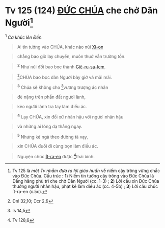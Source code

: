 # Tv 125 (124) [ĐỨC CHÚA]() che chở Dân Người[^1-a011052c-8cb7-482a-b36a-15eadb53661d]
<sup><b>1</b></sup> *Ca khúc lên Đền.*


> Ai tin tưởng vào CHÚA, khác nào núi [Xi-on]()
>


> chẳng bao giờ lay chuyển, muôn thuở vẫn trường tồn.
>


> <sup><b>2</b></sup> Như núi đồi bao bọc thành [Giê-ru-sa-lem](),
>


> [^1@-a011052c-8cb7-482a-b36a-15eadb53661d]CHÚA bao bọc dân Người bây giờ và mãi mãi.
>


> <sup><b>3</b></sup> Chúa sẽ không cho [^2@-a011052c-8cb7-482a-b36a-15eadb53661d]vương trượng ác nhân
>


> đè nặng trên phần đất người lành,
>


> kẻo người lành tra tay làm điều ác.
>


> <sup><b>4</b></sup> Lạy CHÚA, xin đối xử nhân hậu với người nhân hậu
>


> và những ai lòng dạ thẳng ngay.
>


> <sup><b>5</b></sup> Nhưng kẻ ngả theo đường tà vạy,
>


> xin CHÚA đuổi đi cùng bọn làm điều ác.
>


> Nguyện chúc [Ít-ra-en]() được [^3@-a011052c-8cb7-482a-b36a-15eadb53661d]thái bình.
>

[^1-a011052c-8cb7-482a-b36a-15eadb53661d]: Tv 125 là *một Tv nhằm đưa ra lời giáo huấn* về niềm cậy trông vững chắc vào Đức Chúa. Cấu trúc : **1**) Niềm tin tưởng cậy trông vào Đức Chúa là Đấng hằng phù trì che chở Dân Người (cc. 1-3) ; **2**) Lời cầu xin Đức Chúa thưởng người nhân hậu, phạt kẻ làm điều ác (cc. 4-5b) ; **3**) Lời cầu chúc Ít-ra-en (c.5c).
[^1@-a011052c-8cb7-482a-b36a-15eadb53661d]: Đnl 32,10; Dcr 2,9
[^2@-a011052c-8cb7-482a-b36a-15eadb53661d]: Is 14,5
[^3@-a011052c-8cb7-482a-b36a-15eadb53661d]: Tv 128,6